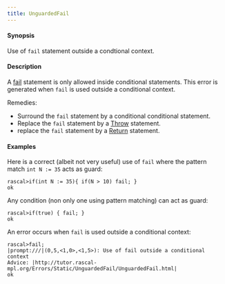 ```yaml
---
title: UnguardedFail
---
```


#### Synopsis

Use of `fail` statement outside a condtional context.

#### Description

A [fail](../../Rascal/Statements/Fail/index.md) statement is only allowed inside conditional statements.
This error is generated when `fail` is used outside a conditional context.

Remedies:

*  Surround the `fail` statement by a conditional conditional statement.
*  Replace the `fail` statement by a [Throw](../../Rascal/Statements/Throw/index.md) statement.
*  replace the `fail` statement by a [Return](../../Rascal/Statements/Return/index.md) statement.

#### Examples

Here is a correct (albeit not very useful) use of `fail` where the pattern match `int N := 35` acts as guard:

```rascal-shell 
rascal>if(int N := 35){ if(N > 10) fail; }
ok
```
Any condition (non only one using pattern matching) can act as guard:

```rascal-shell ,continue
rascal>if(true) { fail; }
ok
```
An error occurs when `fail` is used outside a conditional context:

```rascal-shell ,error
rascal>fail;
|prompt:///|(0,5,<1,0>,<1,5>): Use of fail outside a conditional context
Advice: |http://tutor.rascal-mpl.org/Errors/Static/UnguardedFail/UnguardedFail.html|
ok
```


